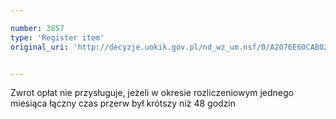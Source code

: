 ```yaml
---

number: 3857
type: 'Register item'
original_uri: 'http://decyzje.uokik.gov.pl/nd_wz_um.nsf/0/A2076E60CAB02BC2C1257A9B00405B8D?OpenDocument'


---
```


Zwrot opłat nie przysługuje, jeżeli w okresie rozliczeniowym jednego miesiąca łączny czas przerw był krótszy niż 48 godzin
